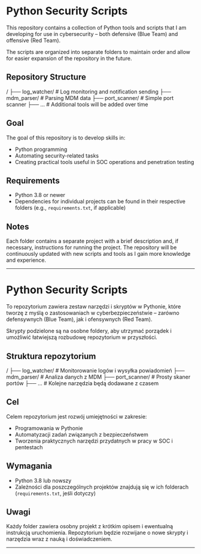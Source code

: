 # Python Security Scripts

This repository contains a collection of Python tools and scripts that I am developing for use in cybersecurity – both defensive (Blue Team) and offensive (Red Team).

The scripts are organized into separate folders to maintain order and allow for easier expansion of the repository in the future.

## Repository Structure

/
├── log_watcher/ # Log monitoring and notification sending
├── mdm_parser/ # Parsing MDM data
├── port_scanner/ # Simple port scanner
├── ... # Additional tools will be added over time


## Goal

The goal of this repository is to develop skills in:

- Python programming  
- Automating security-related tasks  
- Creating practical tools useful in SOC operations and penetration testing

## Requirements

- Python 3.8 or newer  
- Dependencies for individual projects can be found in their respective folders (e.g., `requirements.txt`, if applicable)

## Notes

Each folder contains a separate project with a brief description and, if necessary, instructions for running the project. The repository will be continuously updated with new scripts and tools as I gain more knowledge and experience.

---------------------------------------

# Python Security Scripts

To repozytorium zawiera zestaw narzędzi i skryptów w Pythonie, które tworzę z myślą o zastosowaniach w cyberbezpieczeństwie – zarówno defensywnych (Blue Team), jak i ofensywnych (Red Team).

Skrypty podzielone są na osobne foldery, aby utrzymać porządek i umożliwić łatwiejszą rozbudowę repozytorium w przyszłości.

## Struktura repozytorium

/ ├── log_watcher/ # Monitorowanie logów i wysyłka powiadomień ├── mdm_parser/ # Analiza danych z MDM ├── port_scanner/ # Prosty skaner portów ├── ... # Kolejne narzędzia będą dodawane z czasem


## Cel

Celem repozytorium jest rozwój umiejętności w zakresie:
- Programowania w Pythonie
- Automatyzacji zadań związanych z bezpieczeństwem
- Tworzenia praktycznych narzędzi przydatnych w pracy w SOC i pentestach

## Wymagania

- Python 3.8 lub nowszy
- Zależności dla poszczególnych projektów znajdują się w ich folderach (`requirements.txt`, jeśli dotyczy)

## Uwagi

Każdy folder zawiera osobny projekt z krótkim opisem i ewentualną instrukcją uruchomienia. Repozytorium będzie rozwijane o nowe skrypty i narzędzia wraz z nauką i doświadczeniem.

---
